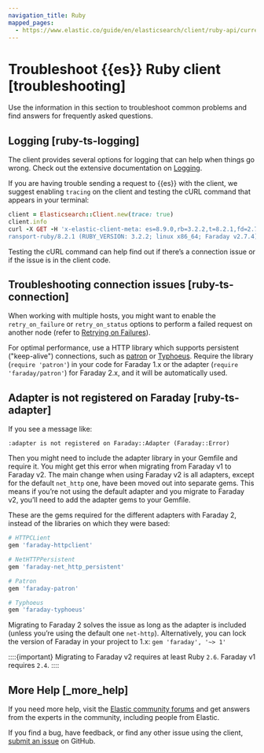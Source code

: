 ```yaml
---
navigation_title: Ruby
mapped_pages:
  - https://www.elastic.co/guide/en/elasticsearch/client/ruby-api/current/troubleshooting.html
---
```


# Troubleshoot {{es}} Ruby client [troubleshooting]

Use the information in this section to troubleshoot common problems and find answers for frequently asked questions.


## Logging [ruby-ts-logging] 

The client provides several options for logging that can help when things go wrong. Check out the extensive documentation on [Logging](asciidocalypse://docs/elasticsearch-ruby/docs/reference/elasticsearch/elasticsearch-client-ruby-api/advanced-config.md#logging).

If you are having trouble sending a request to {{es}} with the client, we suggest enabling `tracing` on the client and testing the cURL command that appears in your terminal:

```rb
client = Elasticsearch::Client.new(trace: true)
client.info
curl -X GET -H 'x-elastic-client-meta: es=8.9.0,rb=3.2.2,t=8.2.1,fd=2.7.4,nh=0.3.2, User-Agent: elastic-t
ransport-ruby/8.2.1 (RUBY_VERSION: 3.2.2; linux x86_64; Faraday v2.7.4), Content-Type: application/json' 'http://localhost:9200//?pretty'
```

Testing the cURL command can help find out if there’s a connection issue or if the issue is in the client code.


## Troubleshooting connection issues [ruby-ts-connection] 

When working with multiple hosts, you might want to enable the `retry_on_failure` or `retry_on_status` options to perform a failed request on another node (refer to [Retrying on Failures](asciidocalypse://docs/elasticsearch-ruby/docs/reference/elasticsearch/elasticsearch-client-ruby-api/advanced-config.md#retry-failures)).

For optimal performance, use a HTTP library which supports persistent ("keep-alive") connections, such as [patron](https://github.com/toland/patron) or [Typhoeus](https://github.com/typhoeus/typhoeus). Require the library (`require 'patron'`) in your code for Faraday 1.x or the adapter (`require 'faraday/patron'`) for Faraday 2.x, and it will be automatically used.


## Adapter is not registered on Faraday [ruby-ts-adapter] 

If you see a message like:

```
:adapter is not registered on Faraday::Adapter (Faraday::Error)
```

Then you might need to include the adapter library in your Gemfile and require it. You might get this error when migrating from Faraday v1 to Faraday v2. The main change when using Faraday v2 is all adapters, except for the default `net_http` one, have been moved out into separate gems. This means if you’re not using the default adapter and you migrate to Faraday v2, you’ll need to add the adapter gems to your Gemfile.

These are the gems required for the different adapters with Faraday 2, instead of the libraries on which they were based:

```ruby
# HTTPCLient
gem 'faraday-httpclient'

# NetHTTPPersistent
gem 'faraday-net_http_persistent'

# Patron
gem 'faraday-patron'

# Typhoeus
gem 'faraday-typhoeus'
```

Migrating to Faraday 2 solves the issue as long as the adapter is included (unless you’re using the default one `net-http`). Alternatively, you can lock the version of Faraday in your project to 1.x: `gem 'faraday', '~> 1'`

::::{important} 
Migrating to Faraday v2 requires at least Ruby `2.6`. Faraday v1 requires `2.4`.
::::



## More Help [_more_help] 

If you need more help, visit the [Elastic community forums](https://discuss.elastic.co/) and get answers from the experts in the community, including people from Elastic.

If you find a bug, have feedback, or find any other issue using the client, [submit an issue](https://github.com/elastic/elasticsearch-ruby/issues/new/choose) on GitHub.


